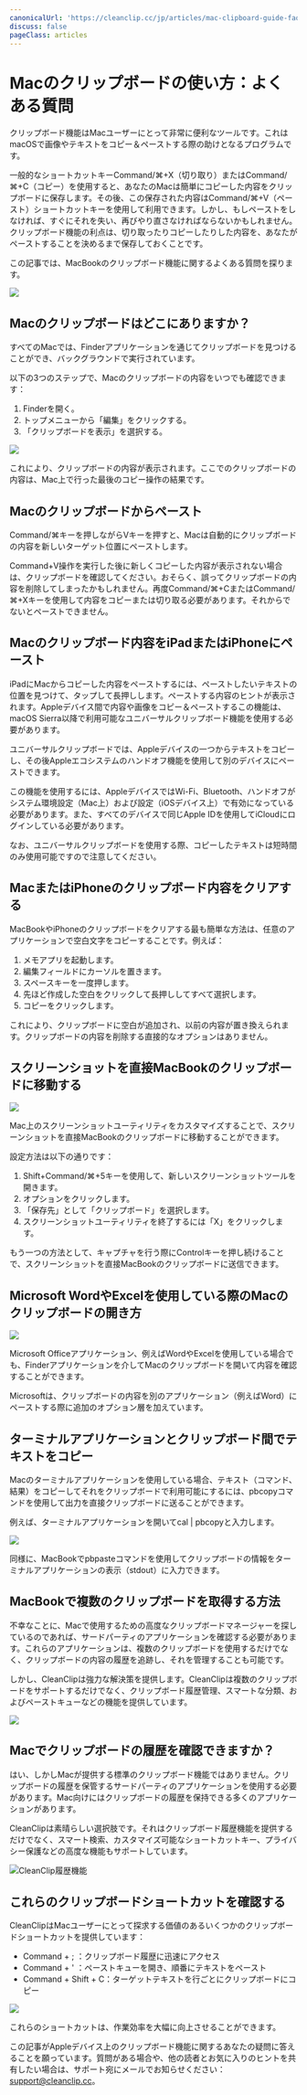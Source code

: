 ```yaml
---
canonicalUrl: 'https://cleanclip.cc/jp/articles/mac-clipboard-guide-faq-tips-tricks'
discuss: false
pageClass: articles
---
```


# Macのクリップボードの使い方：よくある質問

クリップボード機能はMacユーザーにとって非常に便利なツールです。これはmacOSで画像やテキストをコピー＆ペーストする際の助けとなるプログラムです。

一般的なショートカットキーCommand/⌘+X（切り取り）またはCommand/⌘+C（コピー）を使用すると、あなたのMacは簡単にコピーした内容をクリップボードに保存します。その後、この保存された内容はCommand/⌘+V（ペースト）ショートカットキーを使用して利用できます。しかし、もしペーストをしなければ、すぐにそれを失い、再びやり直さなければならないかもしれません。クリップボード機能の利点は、切り取ったりコピーしたりした内容を、あなたがペーストすることを決めるまで保存しておくことです。

この記事では、MacBookのクリップボード機能に関するよくある質問を探ります。

![](/images/mac_clipboard_cover1.png)

## Macのクリップボードはどこにありますか？

すべてのMacでは、Finderアプリケーションを通じてクリップボードを見つけることができ、バックグラウンドで実行されています。

以下の3つのステップで、Macのクリップボードの内容をいつでも確認できます：

1. Finderを開く。
2. トップメニューから「編集」をクリックする。
3. 「クリップボードを表示」を選択する。

![](/images/blogs/view_macos_clipboard_step1.png)

これにより、クリップボードの内容が表示されます。ここでのクリップボードの内容は、Mac上で行った最後のコピー操作の結果です。

## Macのクリップボードからペースト

Command/⌘キーを押しながらVキーを押すと、Macは自動的にクリップボードの内容を新しいターゲット位置にペーストします。

Command+V操作を実行した後に新しくコピーした内容が表示されない場合は、クリップボードを確認してください。おそらく、誤ってクリップボードの内容を削除してしまったかもしれません。再度Command/⌘+CまたはCommand/⌘+Xキーを使用して内容をコピーまたは切り取る必要があります。それからでないとペーストできません。

## Macのクリップボード内容をiPadまたはiPhoneにペースト

iPadにMacからコピーした内容をペーストするには、ペーストしたいテキストの位置を見つけて、タップして長押しします。ペーストする内容のヒントが表示されます。Appleデバイス間で内容や画像をコピー＆ペーストするこの機能は、macOS Sierra以降で利用可能なユニバーサルクリップボード機能を使用する必要があります。

ユニバーサルクリップボードでは、Appleデバイスの一つからテキストをコピーし、その後Appleエコシステムのハンドオフ機能を使用して別のデバイスにペーストできます。

この機能を使用するには、AppleデバイスではWi-Fi、Bluetooth、ハンドオフがシステム環境設定（Mac上）および設定（iOSデバイス上）で有効になっている必要があります。また、すべてのデバイスで同じApple IDを使用してiCloudにログインしている必要があります。

なお、ユニバーサルクリップボードを使用する際、コピーしたテキストは短時間のみ使用可能ですので注意してください。

## MacまたはiPhoneのクリップボード内容をクリアする

MacBookやiPhoneのクリップボードをクリアする最も簡単な方法は、任意のアプリケーションで空白文字をコピーすることです。例えば：

1. メモアプリを起動します。
2. 編集フィールドにカーソルを置きます。
3. スペースキーを一度押します。
4. 先ほど作成した空白をクリックして長押ししてすべて選択します。
5. コピーをクリックします。

これにより、クリップボードに空白が追加され、以前の内容が置き換えられます。クリップボードの内容を削除する直接的なオプションはありません。

## スクリーンショットを直接MacBookのクリップボードに移動する

![](/images/move_screenshots_to_clipboard.png)

Mac上のスクリーンショットユーティリティをカスタマイズすることで、スクリーンショットを直接MacBookのクリップボードに移動することができます。

設定方法は以下の通りです：

1. Shift+Command/⌘+5キーを使用して、新しいスクリーンショットツールを開きます。
2. オプションをクリックします。
3. 「保存先」として「クリップボード」を選択します。
4. スクリーンショットユーティリティを終了するには「X」をクリックします。

もう一つの方法として、キャプチャを行う際にControlキーを押し続けることで、スクリーンショットを直接MacBookのクリップボードに送信できます。

## Microsoft WordやExcelを使用している際のMacのクリップボードの開き方

![](/images/open_clipboard_when_using_word_excel.png)

Microsoft Officeアプリケーション、例えばWordやExcelを使用している場合でも、Finderアプリケーションを介してMacのクリップボードを開いて内容を確認することができます。

Microsoftは、クリップボードの内容を別のアプリケーション（例えばWord）にペーストする際に追加のオプション層を加えています。

## ターミナルアプリケーションとクリップボード間でテキストをコピー

Macのターミナルアプリケーションを使用している場合、テキスト（コマンド、結果）をコピーしてそれをクリップボードで利用可能にするには、pbcopyコマンドを使用して出力を直接クリップボードに送ることができます。

例えば、ターミナルアプリケーションを開いてcal | pbcopyと入力します。

![](/images/pbcopy_in_terminal.png)

同様に、MacBookでpbpasteコマンドを使用してクリップボードの情報をターミナルアプリケーションの表示（stdout）に入力できます。

## MacBookで複数のクリップボードを取得する方法

不幸なことに、Macで使用するための高度なクリップボードマネージャーを探しているのであれば、サードパーティのアプリケーションを確認する必要があります。これらのアプリケーションは、複数のクリップボードを使用するだけでなく、クリップボードの内容の履歴を追跡し、それを管理することも可能です。

しかし、CleanClipは強力な解決策を提供します。CleanClipは複数のクリップボードをサポートするだけでなく、クリップボード履歴管理、スマートな分類、およびペーストキューなどの機能を提供しています。

![](/images/blogs/theme.png)

## Macでクリップボードの履歴を確認できますか？

はい、しかしMacが提供する標準のクリップボード機能ではありません。クリップボードの履歴を保管するサードパーティのアプリケーションを使用する必要があります。Mac向けにはクリップボードの履歴を保持できる多くのアプリケーションがあります。

CleanClipは素晴らしい選択肢です。それはクリップボード履歴機能を提供するだけでなく、スマート検索、カスタマイズ可能なショートカットキー、プライバシー保護などの高度な機能もサポートしています。

![CleanClip履歴機能](/images/mac_clipboard_manager_cleanclip_copied_lists.png)

## これらのクリップボードショートカットを確認する

CleanClipはMacユーザーにとって探求する価値のあるいくつかのクリップボードショートカットを提供しています：

- Command + ; ：クリップボード履歴に迅速にアクセス
- Command + ' ：ペーストキューを開き、順番にテキストをペースト
- Command + Shift + C：ターゲットテキストを行ごとにクリップボードにコピー

![](/images/cleanclip_shortcuts_all_list.png)

これらのショートカットは、作業効率を大幅に向上させることができます。

この記事がAppleデバイス上のクリップボード機能に関するあなたの疑問に答えることを願っています。質問がある場合や、他の読者とお気に入りのヒントを共有したい場合は、サポート宛にメールでお知らせください： support@cleanclip.cc。
